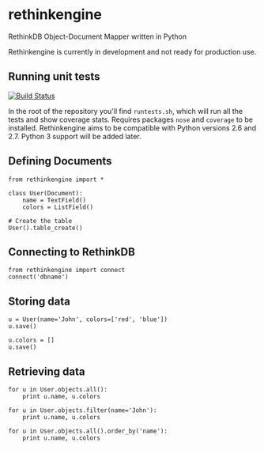rethinkengine
=============

RethinkDB Object-Document Mapper written in Python

Rethinkengine is currently in development and not ready for production use.

Running unit tests
------------------

[![Build Status](https://travis-ci.org/bwind/rethinkengine.png?branch=master)](https://travis-ci.org/bwind/rethinkengine)

In the root of the repository you'll find `runtests.sh`, which will run all the tests and show coverage stats. Requires packages `nose` and `coverage` to be installed. Rethinkengine aims to be compatible with Python versions 2.6 and 2.7. Python 3 support will be added later.

Defining Documents
------------------

    from rethinkengine import *

    class User(Document):
        name = TextField()
        colors = ListField()

    # Create the table
    User().table_create()

Connecting to RethinkDB
-----------------------

    from rethinkengine import connect
    connect('dbname')

Storing data
------------

    u = User(name='John', colors=['red', 'blue'])
    u.save()

    u.colors = []
    u.save()

Retrieving data
---------------

    for u in User.objects.all():
        print u.name, u.colors

    for u in User.objects.filter(name='John'):
        print u.name, u.colors

    for u in User.objects.all().order_by('name'):
        print u.name, u.colors
